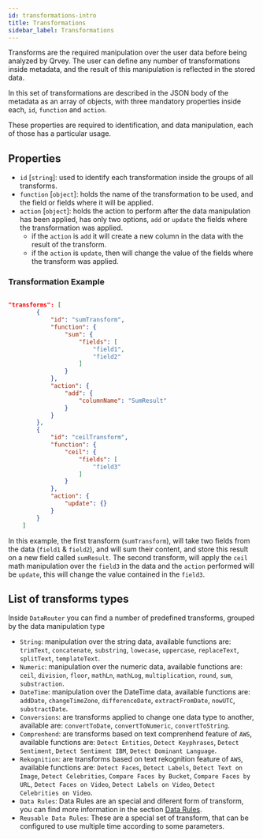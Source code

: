 ```yaml
---
id: transformations-intro
title: Transformations
sidebar_label: Transformations
---
```

<div style={{textAlign: "justify"}}>

Transforms are the required manipulation over the user data before being analyzed by Qrvey. The user can define any number of transformations inside metadata, and the result of this manipulation is reflected in the stored data. 

In this set of transformations are described in the JSON body of the metadata as an array of objects, with three mandatory properties inside each, `id`, `function` and `action`.

These properties are required to identification, and data manipulation, each of those has a particular usage.

## Properties

-   `id` [`string`]: used to identify each transformation inside the groups of all transforms.
-   `function` [`object`]: holds the name of the transformation to be used, and the field or fields where it will be applied.
-   `action` [`object`]: holds the action to perform after the data manipulation has been applied, has only two options, `add` or `update` the fields where the transformation was applied.
    -   if the `action` is `add` it will create a new column in the data with the result of the transform.
    -   if the `action` is `update`, then will change the value of the fields where the transform was applied.

### Transformation Example

```json

"transforms": [
        {
            "id": "sumTransform",
            "function": {
                "sum": {
                    "fields": [
                        "field1",
                        "field2"
                    ]
                }
            },
            "action": {
                "add": {
                	"columnName": "SumResult"
                }
            }
        },
        {
            "id": "ceilTransform",
            "function": {
                "ceil": {
                    "fields": [
                        "field3"
                    ]
                }
            },
            "action": {
                "update": {}
            }
        }
    ]

```

In this example, the first transform (`sumTransform`), will take two fields from the data (`field1` & `field2`), and will sum their content, and store this result on a new field called `sumResult`.
The second transform, will apply the `ceil` math manipulation over the `field3` in the data and the `action` performed will be `update`, this will change the value contained in the `field3`.

## List of transforms types

Inside `DataRouter` you can find a number of predefined transforms, grouped by the data manipulation type

-   `String`: manipulation over the string data, available functions are: `trimText`, `concatenate`, `substring`, `lowecase`, `uppercase`, `replaceText`, `splitText`, `templateText`.
-   `Numeric`: manipulation over the numeric data, available functions are: `ceil`, `division`, `floor`, `mathLn`, `mathLog`, `multiplication`, `round`, `sum`, `substraction`.
-   `DateTime`: manipulation over the DateTime data, available functions are: `addDate`, `changeTimeZone`, `differenceDate`, `extractFromDate`, `nowUTC`, `substractDate`.
-   `Conversions`: are transforms applied to change one data type to another, available are: `convertToDate`, `convertToNumeric`, `convertToString`.
-   `Comprenhend`: are transforms based on text comprenhend feature of `AWS`, available functions are: `Detect Entities`, `Detect Keyphrases`, `Detect Sentiment`, `Detect Sentiment IBM`, `Detect Dominant Language`.
-   `Rekognition`: are transforms based on text rekognition feature of `AWS`, available functions are: `Detect Faces`, `Detect Labels`, `Detect Text on Image`, `Detect Celebrities`, `Compare Faces by Bucket`, `Compare Faces by URL`, `Detect Faces on Video`, `Detect Labels on Video`, `Detect Celebrities on Video`. 
-   `Data Rules`: Data Rules are an special and diferent form of transform, you can find more information in the section [Data Rules](data-router/DataRules/data-rules-intro.md).
-   `Reusable Data Rules`: These are a special set of transform, that can be configured to use multiple time according to some parameters.

</div>
